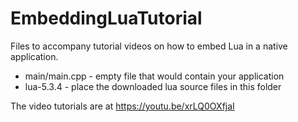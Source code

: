 # EmbeddingLuaTutorial

Files to accompany tutorial videos on how to embed Lua in a native application.

* main/main.cpp   - empty file that would contain your application
* lua-5.3.4       - place the downloaded lua source files in this folder

The video tutorials are at https://youtu.be/xrLQ0OXfjaI



